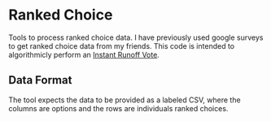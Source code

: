 # Ranked Choice

Tools to process ranked choice data. I have previously used google surveys to
get ranked choice data from my friends. This code is intended to algorithmicly
perform an [Instant Runoff Vote](https://en.wikipedia.org/wiki/Instant-runoff_voting).

## Data Format

The tool expects the data to be provided as a labeled CSV, where the columns are
options and the rows are individuals ranked choices.